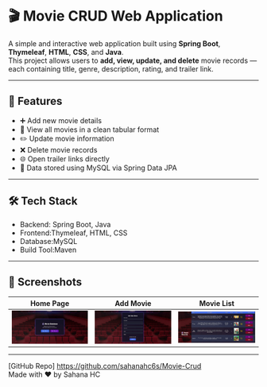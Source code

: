 # 🎬 Movie CRUD Web Application

A simple and interactive web application built using **Spring Boot**, **Thymeleaf**, **HTML**, **CSS**, and **Java**.  
This project allows users to **add, view, update, and delete** movie records — each containing title, genre, description, rating, and trailer link.

-------

## 📌 Features

- ➕ Add new movie details  
- 👀 View all movies in a clean tabular format  
- ✏️ Update movie information  
- ❌ Delete movie records  
- 🌐 Open trailer links directly  
- 💾 Data stored using MySQL via Spring Data JPA  

-------

## 🛠️ Tech Stack

- Backend: Spring Boot, Java  
- Frontend:Thymeleaf, HTML, CSS  
- Database:MySQL   
- Build Tool:Maven  

----------

## 📸 Screenshots

| Home Page | Add Movie | Movie List |
|------------|------------|------------|
| ![Home Page](Screenshot_1.png) | ![Add Movie](Screenshot_2.png) | ![Movie List](Screenshot_3.png) |

----------

[GitHub Repo] https://github.com/sahanahc6s/Movie-Crud  
Made with ❤️ by Sahana HC   